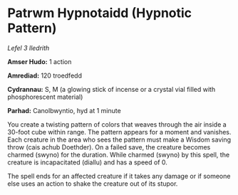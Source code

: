 # Patrwm Hypnotaidd (Hypnotic Pattern)

*Lefel 3 lledrith*

**Amser Hudo:** 1 action

**Amrediad:** 120 troedfedd

**Cydrannau:** S, M (a glowing stick of incense or a crystal vial filled with phosphorescent material)

**Parhad:** Canolbwyntio, hyd at 1 minute

You create a twisting pattern of colors that weaves through the air inside a 30-foot cube within range. The pattern appears for a moment and vanishes. Each creature in the area who sees the pattern must make a Wisdom saving throw (cais achub Doethder). On a failed save, the creature becomes charmed (swyno) for the duration. While charmed (swyno) by this spell, the creature is incapacitated (diallu) and has a speed of 0.

The spell ends for an affected creature if it takes any damage or if someone else uses an action to shake the creature out of its stupor.